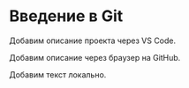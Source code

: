# Введение в Git

Добавим описание проекта через VS Code.

Добавим описание через браузер на GitHub.

Добавим текст локально.